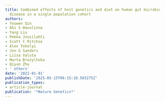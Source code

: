```yaml
---
title: Combined effects of host genetics and diet on human gut microbiota and incident
  disease in a single population cohort
authors:
- Youwen Qin
- Aki S Havulinna
- Yang Liu
- Pekka Jousilahti
- Scott C Ritchie
- Alex Tokolyi
- Jon G Sanders
- Liisa Valsta
- Marta Broży\ŉska
- Qiyun Zhu
- ' others'
date: '2022-01-01'
publishDate: '2025-05-15T06:15:10.583275Z'
publication_types:
- article-journal
publication: '*Nature Genetics*'
---
```

